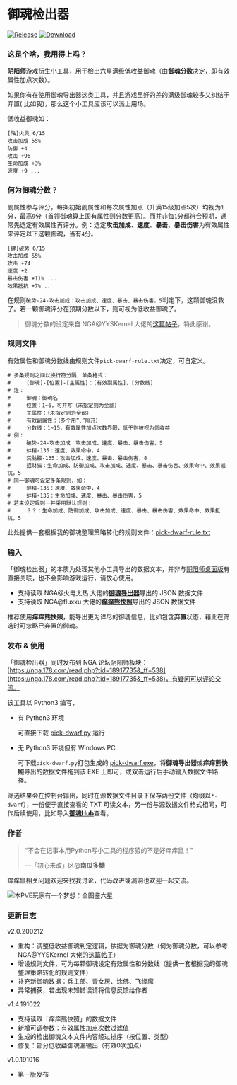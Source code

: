 # 御魂检出器

[![Release](https://img.shields.io/badge/Release-v2.0-brightgreen.svg)](https://github.com/nguaduot/yys-pick-dwarf)
[![Download](https://img.shields.io/badge/Download-EXE-brightgreen.svg)](pick-dwarf-2.0.exe)

### 这是个啥，我用得上吗？

[**阴阳师**](https://yys.163.com/)游戏衍生小工具，用于检出六星满级低收益御魂（由**御魂分数**决定，即有效属性加点次数）。

如果你有在使用御魂导出器这类工具，并且游戏里好的差的满级御魂较多又纠结于弃置( 比如我)，那么这个小工具应该可以派上用场。

低收益御魂如：
```
[陆]火灵 6/15
攻击加成 55%
防御 +4
攻击 +96
生命加成 +3%
速度 +9 ...
```

### 何为御魂分数？

副属性参与评分，每条初始副属性和每次属性加点（升满15级加点5次）均视为`1`分，最高`9`分（首领御魂算上固有属性则分数更高）。而并非每`1`分都符合预期，通常先选定有效属性再评分。例：选定**攻击加成**、**速度**、**暴击**、**暴击伤害**为有效属性来评定以下这颗御魂，当有`4`分。
```
[肆]破势 6/15
攻击加成 55%
攻击 +74
速度 +2
暴击伤害 +11% ...
效果抵抗 +7% ..
```

在规则`破势-24-攻击加成：攻击加成、速度、暴击、暴击伤害，5`判定下，这颗御魂没救了。若一颗御魂评分在预期分数以下，则可视为低收益御魂了。

> 御魂分数的设定来自 NGA@YYSKernel 大佬的[这篇帖子](https://bbs.nga.cn/read.php?tid=15818432&fav=38632a10)，特此感谢。

### 规则文件

有效属性和御魂分数线由规则文件`pick-dwarf-rule.txt`决定，可自定义。

```
# 多条规则之间以换行符分隔，单条格式：
#     [御魂]-[位置]-[主属性]：[有效副属性]，[分数线]
# 注：
#     御魂：御魂名
#     位置：1~6，可并写（未指定则为全部）
#     主属性：（未指定则为全部）
#     有效副属性：（多个用“、”隔开）
#     分数线：1~15，有效属性加点次数界限，低于则被视为低收益
# 例：
#     破势-24-攻击加成：攻击加成、速度、暴击、暴击伤害，5
#     蚌精-135：速度、效果命中，4
#     荒骷髅-135：攻击加成、速度、暴击、暴击伤害，8
#     招财猫：生命加成、防御加成、攻击加成、速度、暴击、暴击伤害、效果命中、效果抵抗，5
# 同一御魂可设定多条规则，如：
#     蚌精-135：速度、效果命中，4
#     蚌精-135：生命加成、速度、暴击、暴击伤害，5
# 若未设定规则一并采用默认规则：
#     ？？：生命加成、防御加成、攻击加成、速度、暴击、暴击伤害、效果命中、效果抵抗，5
```

此处提供一套根据我的御魂整理策略转化的规则文件：[pick-dwarf-rule.txt](pick-dwarf-rule.txt)

### 输入

「御魂检出器」的本质为处理其他小工具导出的数据文本，并非与[阴阳师桌面版](https://yys.163.com/zmb/)有直接关联，也不会影响游戏运行，请放心使用。

+ 支持读取 NGA@火电太热 大佬的[**御魂导出器**](https://nga.178.com/read.php?tid=15220479)导出的 JSON 数据文件
+ 支持读取 NGA@fluxxu 大佬的[**痒痒熊快照**](https://nga.178.com/read.php?tid=16557282)导出的 JSON 数据文件

推荐使用**痒痒熊快照**，能导出更为详尽的御魂信息，比如包含**弃置**状态，藉此在筛选时可忽略已弃置的御魂。

### 发布 & 使用

「御魂检出器」同时发布到 NGA 论坛阴阳师板块：[https://nga.178.com/read.php?tid=18917735&_ff=538](https://nga.178.com/read.php?tid=18917735&_ff=538)，有疑问可以评论交流。

该工具以 Python3 编写，

+ 有 Python3 环境

  可直接下载 [pick-dwarf.py](pick-dwarf-2.0.py) 运行

+ 无 Python3 环境但有 Windows PC

  可下载`pick-dwarf.py`打包生成的 [pick-dwarf.exe](pick-dwarf-2.0.exe)，将**御魂导出器**或**痒痒熊快照**导出的数据文件拖到该 EXE 上即可，或双击运行后手动输入数据文件路径。

筛选结果会在控制台输出，同时在源数据文件目录下保存两份文件（均缀以`*-dwarf`），一份便于直接查看的 TXT 可读文本，另一份与源数据文件格式相同，可作后续使用，比如导入[**御魂Hub**](https://yuhunhub.tql8.com/)查看。

### 作者

> “不会在记事本用Python写小工具的程序猿的不是好痒痒鼠！”
>
> —「初心未改」区@**南瓜多糖**

痒痒鼠相关问题欢迎来找我讨论，代码改进或漏洞也欢迎一起交流。

![本PVE玩家有一个梦想：全图鉴六星](https://i.loli.net/2020/02/11/QgnHXcG4jZMBzp5.png)

### 更新日志

v2.0.200212
+ 重构：调整低收益御魂判定逻辑，依据为御魂分数（何为御魂分数，可以参考 NGA@YYSKernel 大佬的[这篇帖子](https://bbs.nga.cn/read.php?tid=15818432&fav=38632a10)）
+ 增设规则文件，可为每颗御魂设定有效属性和分数线（提供一套根据我的御魂整理策略转化的规则文件）
+ 补充新御魂数据：兵主部、青女房、涂佛、飞缘魔
+ 异常捕获，若出现未知错误请将信息反馈给作者

v1.4.191022
+ 支持读取「痒痒熊快照」的数据文件
+ 新增可调参数：有效属性加点次数过滤值
+ 生成的检出御魂文本文件内容经过排序（按位置、类型）
+ 修复：部分低收益御魂漏输出（有效0次加点）

v1.0.191016
+ 第一版发布
